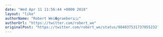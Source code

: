 ```yaml
---
date: "Wed Apr 11 11:56:44 +0000 2018"
layout: "like"
authorName: "Robert Wei�graeber🇪🇺"
authorUrl: "https://twitter.com/robert_we"
originalPost: "https://twitter.com/robert_we/status/984037531737055232"
---
```

